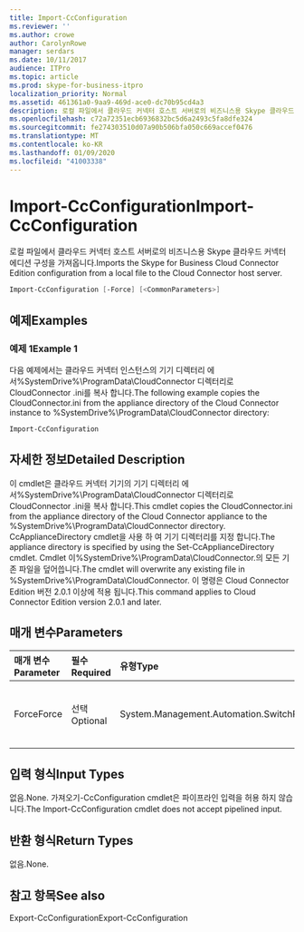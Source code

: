 ```yaml
---
title: Import-CcConfiguration
ms.reviewer: ''
ms.author: crowe
author: CarolynRowe
manager: serdars
ms.date: 10/11/2017
audience: ITPro
ms.topic: article
ms.prod: skype-for-business-itpro
localization_priority: Normal
ms.assetid: 461361a0-9aa9-469d-ace0-dc70b95cd4a3
description: 로컬 파일에서 클라우드 커넥터 호스트 서버로의 비즈니스용 Skype 클라우드 커넥터 에디션 구성을 가져옵니다.
ms.openlocfilehash: c72a72351ecb6936832bc5d6a2493c5fa8dfe324
ms.sourcegitcommit: fe274303510d07a90b506bfa050c669accef0476
ms.translationtype: MT
ms.contentlocale: ko-KR
ms.lasthandoff: 01/09/2020
ms.locfileid: "41003338"
---
```

# <a name="import-ccconfiguration"></a><span data-ttu-id="c6822-103">Import-CcConfiguration</span><span class="sxs-lookup"><span data-stu-id="c6822-103">Import-CcConfiguration</span></span>
 
<span data-ttu-id="c6822-104">로컬 파일에서 클라우드 커넥터 호스트 서버로의 비즈니스용 Skype 클라우드 커넥터 에디션 구성을 가져옵니다.</span><span class="sxs-lookup"><span data-stu-id="c6822-104">Imports the Skype for Business Cloud Connector Edition configuration from a local file to the Cloud Connector host server.</span></span>
  
```powershell
Import-CcConfiguration [-Force] [<CommonParameters>]
```

## <a name="examples"></a><span data-ttu-id="c6822-105">예제</span><span class="sxs-lookup"><span data-stu-id="c6822-105">Examples</span></span>
<span data-ttu-id="c6822-106"><a name="Examples"> </a></span><span class="sxs-lookup"><span data-stu-id="c6822-106"></span></span>

### <a name="example-1"></a><span data-ttu-id="c6822-107">예제 1</span><span class="sxs-lookup"><span data-stu-id="c6822-107">Example 1</span></span>

<span data-ttu-id="c6822-108">다음 예제에서는 클라우드 커넥터 인스턴스의 기기 디렉터리 에서%SystemDrive%\ProgramData\CloudConnector 디렉터리로 CloudConnector .ini를 복사 합니다.</span><span class="sxs-lookup"><span data-stu-id="c6822-108">The following example copies the CloudConnector.ini from the appliance directory of the Cloud Connector instance to %SystemDrive%\ProgramData\CloudConnector directory:</span></span>
  
```powershell
Import-CcConfiguration
```

## <a name="detailed-description"></a><span data-ttu-id="c6822-109">자세한 정보</span><span class="sxs-lookup"><span data-stu-id="c6822-109">Detailed Description</span></span>
<span data-ttu-id="c6822-110"><a name="Examples"> </a></span><span class="sxs-lookup"><span data-stu-id="c6822-110"></span></span>

<span data-ttu-id="c6822-111">이 cmdlet은 클라우드 커넥터 기기의 기기 디렉터리 에서%SystemDrive%\ProgramData\CloudConnector 디렉터리로 CloudConnector .ini을 복사 합니다.</span><span class="sxs-lookup"><span data-stu-id="c6822-111">This cmdlet copies the CloudConnector.ini from the appliance directory of the Cloud Connector appliance to the %SystemDrive%\ProgramData\CloudConnector directory.</span></span> <span data-ttu-id="c6822-112">CcApplianceDirectory cmdlet을 사용 하 여 기기 디렉터리를 지정 합니다.</span><span class="sxs-lookup"><span data-stu-id="c6822-112">The appliance directory is specified by using the Set-CcApplianceDirectory cmdlet.</span></span> <span data-ttu-id="c6822-113">Cmdlet 이%SystemDrive%\ProgramData\CloudConnector.의 모든 기존 파일을 덮어씁니다.</span><span class="sxs-lookup"><span data-stu-id="c6822-113">The cmdlet will overwrite any existing file in %SystemDrive%\ProgramData\CloudConnector.</span></span> <span data-ttu-id="c6822-114">이 명령은 Cloud Connector Edition 버전 2.0.1 이상에 적용 됩니다.</span><span class="sxs-lookup"><span data-stu-id="c6822-114">This command applies to Cloud Connector Edition version 2.0.1 and later.</span></span>
  
## <a name="parameters"></a><span data-ttu-id="c6822-115">매개 변수</span><span class="sxs-lookup"><span data-stu-id="c6822-115">Parameters</span></span>
<span data-ttu-id="c6822-116"><a name="Examples"> </a></span><span class="sxs-lookup"><span data-stu-id="c6822-116"></span></span>

|<span data-ttu-id="c6822-117">**매개 변수**</span><span class="sxs-lookup"><span data-stu-id="c6822-117">**Parameter**</span></span>|<span data-ttu-id="c6822-118">**필수**</span><span class="sxs-lookup"><span data-stu-id="c6822-118">**Required**</span></span>|<span data-ttu-id="c6822-119">**유형**</span><span class="sxs-lookup"><span data-stu-id="c6822-119">**Type**</span></span>|<span data-ttu-id="c6822-120">**설명**</span><span class="sxs-lookup"><span data-stu-id="c6822-120">**Description**</span></span>|
|:-----|:-----|:-----|:-----|
|<span data-ttu-id="c6822-121">Force</span><span class="sxs-lookup"><span data-stu-id="c6822-121">Force</span></span>  <br/> |<span data-ttu-id="c6822-122">선택</span><span class="sxs-lookup"><span data-stu-id="c6822-122">Optional</span></span>  <br/> |<span data-ttu-id="c6822-123">System.Management.Automation.SwitchParameter</span><span class="sxs-lookup"><span data-stu-id="c6822-123">System.Management.Automation.SwitchParameter</span></span>  <br/> |<span data-ttu-id="c6822-124">통지 없이%SystemDrive%\ProgramData\CloudConnector의 기존 파일을 덮어씁니다.</span><span class="sxs-lookup"><span data-stu-id="c6822-124">Overwrite existing file in %SystemDrive%\ProgramData\CloudConnector without notification.</span></span>  <br/> |
   
## <a name="input-types"></a><span data-ttu-id="c6822-125">입력 형식</span><span class="sxs-lookup"><span data-stu-id="c6822-125">Input Types</span></span>
<span data-ttu-id="c6822-126"><a name="Examples"> </a></span><span class="sxs-lookup"><span data-stu-id="c6822-126"></span></span>

<span data-ttu-id="c6822-127">없음.</span><span class="sxs-lookup"><span data-stu-id="c6822-127">None.</span></span> <span data-ttu-id="c6822-128">가져오기-CcConfiguration cmdlet은 파이프라인 입력을 허용 하지 않습니다.</span><span class="sxs-lookup"><span data-stu-id="c6822-128">The Import-CcConfiguration cmdlet does not accept pipelined input.</span></span>
  
## <a name="return-types"></a><span data-ttu-id="c6822-129">반환 형식</span><span class="sxs-lookup"><span data-stu-id="c6822-129">Return Types</span></span>
<span data-ttu-id="c6822-130"><a name="Examples"> </a></span><span class="sxs-lookup"><span data-stu-id="c6822-130"></span></span>

<span data-ttu-id="c6822-131">없음.</span><span class="sxs-lookup"><span data-stu-id="c6822-131">None.</span></span>
  
## <a name="see-also"></a><span data-ttu-id="c6822-132">참고 항목</span><span class="sxs-lookup"><span data-stu-id="c6822-132">See also</span></span>
<span data-ttu-id="c6822-133"><a name="Examples"> </a></span><span class="sxs-lookup"><span data-stu-id="c6822-133"></span></span>

<span data-ttu-id="c6822-134">Export-CcConfiguration</span><span class="sxs-lookup"><span data-stu-id="c6822-134">Export-CcConfiguration</span></span>
  

